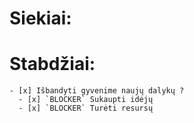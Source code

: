 # Siekiai:


# Stabdžiai:

    - [x] Išbandyti gyvenime naujų dalykų ?
      - [x] `BLOCKER` Sukaupti idėjų
      - [x] `BLOCKER` Turėti resursų
